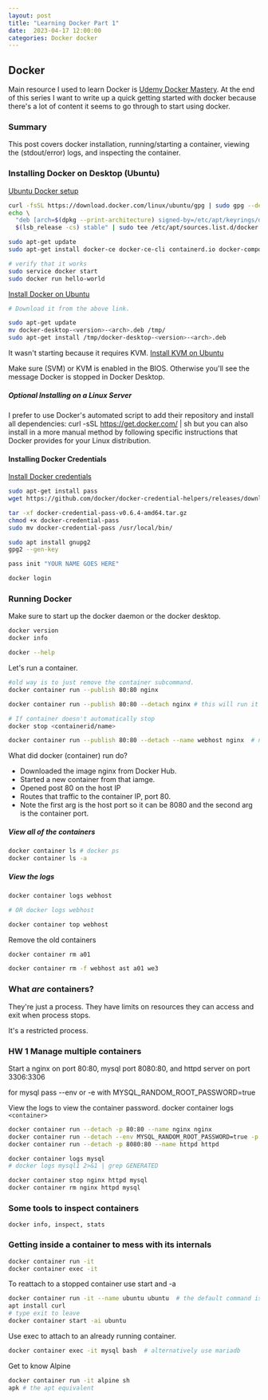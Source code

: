 ```yaml
---
layout: post
title: "Learning Docker Part 1"
date:  2023-04-17 12:00:00
categories: Docker docker
---
```


## Docker

Main resource I used to learn Docker is [Udemy Docker Mastery](https://www.udemy.com/course/docker-mastery).
At the end of this series I want to write up a quick getting started with docker because there's a lot of content it seems to go through to start using docker.  

### Summary

This post covers docker installation, running/starting a container, viewing the (stdout/error) logs, and inspecting the container.

### Installing Docker on Desktop (Ubuntu)

[Ubuntu Docker setup](https://docs.docker.com/engine/install/ubuntu/#set-up-the-repository)

```bash
curl -fsSL https://download.docker.com/linux/ubuntu/gpg | sudo gpg --dearmor -o /etc/apt/keyrings/docker.gpg
echo \
  "deb [arch=$(dpkg --print-architecture) signed-by=/etc/apt/keyrings/docker.gpg] https://download.docker.com/linux/ubuntu \
  $(lsb_release -cs) stable" | sudo tee /etc/apt/sources.list.d/docker.list > /dev/null

sudo apt-get update
sudo apt-get install docker-ce docker-ce-cli containerd.io docker-compose-plugin

# verify that it works
sudo service docker start
sudo docker run hello-world
```

[Install Docker on Ubuntu](https://docs.docker.com/desktop/install/ubuntu/)

```bash
# Download it from the above link.

sudo apt-get update
mv docker-desktop-<version>-<arch>.deb /tmp/
sudo apt-get install /tmp/docker-desktop-<version>-<arch>.deb
```

It wasn't starting because it requires KVM.
[Install KVM on Ubuntu](https://www.linuxtechi.com/how-to-install-kvm-on-ubuntu-22-04/)

Make sure (SVM) or KVM is enabled in the BIOS.  Otherwise you'll see the message Docker is stopped in Docker Desktop.

##### Optional Installing on a Linux Server

I prefer to use Docker's automated script to add their repository and install all dependencies: curl -sSL https://get.docker.com/ | sh  but you can also install in a more manual method by following specific instructions that Docker provides for your Linux distribution.

#### Installing Docker Credentials

[Install Docker credentials](https://github.com/docker/docker-credential-helpers/issues/102#issuecomment-388974092)

```bash
sudo apt-get install pass
wget https://github.com/docker/docker-credential-helpers/releases/download/v0.6.4/docker-credential-pass-v0.6.4-amd64.tar.gz

tar -xf docker-credential-pass-v0.6.4-amd64.tar.gz
chmod +x docker-credential-pass
sudo mv docker-credential-pass /usr/local/bin/

sudo apt install gnupg2
gpg2 --gen-key

pass init "YOUR NAME GOES HERE"

docker login
```

### Running Docker

Make sure to start up the docker daemon or the docker desktop.

```bash
docker version
docker info

docker --help
```

Let's run a container.

```bash
#old way is to just remove the container subcommand.
docker container run --publish 80:80 nginx

docker container run --publish 80:80 --detach nginx # this will run it in the background.

# If container doesn't automatically stop 
docker stop <containerid/name>

docker container run --publish 80:80 --detach --name webhost nginx  # note that putting arguments after the container name sends the commands as arguments to the container causing errors.
```

What did docker (container) run do?

- Downloaded the image nginx from Docker Hub.
- Started a new container from that iamge.
- Opened post 80 on the host IP
- Routes that traffic to the container IP, port 80.
- Note the first arg is the host port so it can be 8080 and the second arg is the container port.

##### View all of the containers

```bash
docker container ls # docker ps
docker container ls -a
```

##### View the logs

```bash
docker container logs webhost

# OR docker logs webhost

docker container top webhost
```

Remove the old containers

```bash
docker container rm a01

docker container rm -f webhost ast a01 we3
```

### What *are* containers?

They're just a process. They have limits on resources they can access and exit when process stops.

It's a restricted process.

### HW 1 Manage multiple containers

Start a nginx on port 80:80, mysql port 8080:80, and httpd server on port 3306:3306

for mysql pass --env or -e with MYSQL_RANDOM_ROOT_PASSWORD=true

View the logs to view the container password.
docker container logs `<container>`

```bash
docker container run --detach -p 80:80 --name nginx nginx
docker container run --detach --env MYSQL_RANDOM_ROOT_PASSWORD=true -p 3306:3306 --name mysql mysql
docker container run --detach -p 8080:80 --name httpd httpd

docker container logs mysql
# docker logs mysql1 2>&1 | grep GENERATED

docker container stop nginx httpd mysql
docker container rm nginx httpd mysql
```

### Some tools to inspect containers

`docker info, inspect, stats`

### Getting inside a container to mess with its internals

```bash
docker container run -it
docker container exec -it
```

To reattach to a stopped container use start and -a

```bash
docker container run -it --name ubuntu ubuntu  # the default command is bash so it'll drop you into bash
apt install curl
# type exit to leave
docker container start -ai ubuntu
```

Use exec to attach to an already running container.

```bash
docker container exec -it mysql bash  # alternatively use mariadb
```

Get to know Alpine

```bash
docker container run -it alpine sh
apk # the apt equivalent
```
